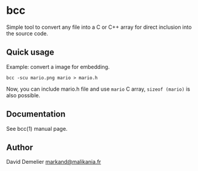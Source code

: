 bcc
===

Simple tool to convert any file into a C or C++ array for direct inclusion into
the source code.

Quick usage
-----------

Example: convert a image for embedding.

	bcc -scu mario.png mario > mario.h

Now, you can include mario.h file and use `mario` C array, `sizeof (mario)` is
also possible.

Documentation
-------------

See bcc(1) manual page.

Author
------

David Demelier <markand@malikania.fr>
